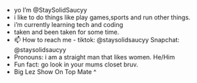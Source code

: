 - yo I’m @StaySolidSaucyy
-  i like to do things like play games,sports and run other things.
-  i’m currently learning tech and coding
- taken and been taken for some time.
- 📫 How to reach me - tiktok: @staysolidsaucyy Snapchat: @staysolidsaucyy 
- Pronouns: i am a straight man that likes women. He/Him
- Fun fact: go look in your mums closet bruv. 
- Big Lez Show On Top Mate ^
<!---
StaySolidSaucyy/StaySolidSaucyy is a ✨ special ✨ repository because its `README.md` (this file) appears on your GitHub profile.
You can click the Preview link to take a look at your changes.
Big Lez Show on top mate >> !
